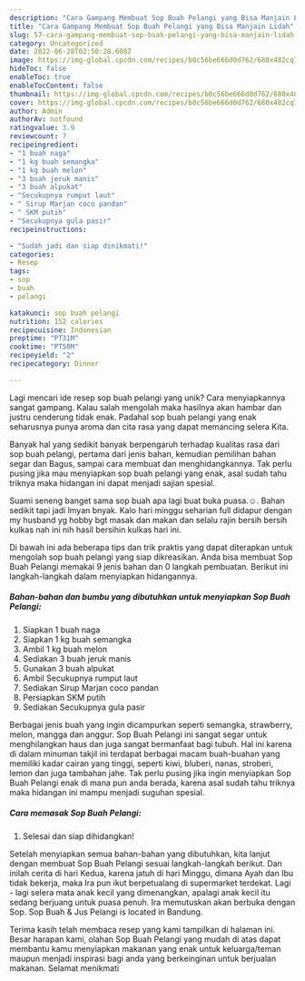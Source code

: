 ```yaml
---
description: "Cara Gampang Membuat Sop Buah Pelangi yang Bisa Manjain Lidah"
title: "Cara Gampang Membuat Sop Buah Pelangi yang Bisa Manjain Lidah"
slug: 57-cara-gampang-membuat-sop-buah-pelangi-yang-bisa-manjain-lidah
category: Uncategorized
date: 2022-06-28T02:50:28.608Z
image: https://img-global.cpcdn.com/recipes/b0c56be666d0d762/680x482cq70/sop-buah-pelangi-foto-resep-utama.jpg
hideToc: false
enableToc: true
enableTocContent: false
thumbnail: https://img-global.cpcdn.com/recipes/b0c56be666d0d762/680x482cq70/sop-buah-pelangi-foto-resep-utama.jpg
cover: https://img-global.cpcdn.com/recipes/b0c56be666d0d762/680x482cq70/sop-buah-pelangi-foto-resep-utama.jpg
author: Admin
authorAv: notfound
ratingvalue: 3.9
reviewcount: 7
recipeingredient:
- "1 buah naga"
- "1 kg buah semangka"
- "1 kg buah melon"
- "3 buah jeruk manis"
- "3 buah alpukat"
- "Secukupnya rumput laut"
- " Sirup Marjan coco pandan"
- " SKM putih"
- "Secukupnya gula pasir"
recipeinstructions:

- "Sudah jadi dan siap dinikmati!"
categories:
- Resep
tags:
- sop
- buah
- pelangi

katakunci: sop buah pelangi 
nutrition: 152 calories
recipecuisine: Indonesian
preptime: "PT31M"
cooktime: "PT50M"
recipeyield: "2"
recipecategory: Dinner

---
```





Lagi mencari ide resep sop buah pelangi yang unik? Cara menyiapkannya sangat gampang. Kalau salah mengolah maka hasilnya akan hambar dan justru cenderung tidak enak. Padahal sop buah pelangi yang enak seharusnya punya aroma dan cita rasa yang dapat memancing selera Kita.





Banyak hal yang sedikit banyak berpengaruh terhadap kualitas rasa dari sop buah pelangi, pertama dari jenis bahan, kemudian pemilihan bahan segar dan Bagus, sampai cara membuat dan menghidangkannya. Tak perlu pusing jika mau menyiapkan sop buah pelangi yang enak,      asal sudah tahu triknya maka hidangan ini dapat menjadi sajian spesial.














Suami seneng banget sama sop buah apa lagi buat buka puasa.☺. Bahan sedikit tapi jadi lmyan bnyak. Kalo hari minggu seharian full didapur dengan my husband yg hobby bgt masak dan makan dan selalu rajin bersih bersih kulkas nah ini nih hasil bersihin kulkas hari ini.






Di bawah ini ada beberapa tips dan trik praktis yang dapat diterapkan untuk mengolah sop buah pelangi yang siap dikreasikan. Anda bisa membuat Sop Buah Pelangi memakai 9 jenis bahan dan 0 langkah pembuatan. Berikut ini langkah-langkah dalam menyiapkan hidangannya.

<!--inarticleads1-->

##### Bahan-bahan dan bumbu yang dibutuhkan untuk menyiapkan Sop Buah Pelangi:

1. Siapkan 1 buah naga
1. Siapkan 1 kg buah semangka
1. Ambil 1 kg buah melon
1. Sediakan 3 buah jeruk manis
1. Gunakan 3 buah alpukat
1. Ambil Secukupnya rumput laut
1. Sediakan  Sirup Marjan coco pandan
1. Persiapkan  SKM putih
1. Sediakan Secukupnya gula pasir


Berbagai jenis buah yang ingin dicampurkan seperti semangka, strawberry, melon, mangga dan anggur. Sop Buah Pelangi ini sangat segar untuk menghilangkan haus dan juga sangat bermanfaat bagi tubuh. Hal ini karena di dalam minuman takjil ini terdapat berbagai macam buah-buahan yang memiliki kadar cairan yang tinggi, seperti kiwi, bluberi, nanas, stroberi, lemon dan juga tambahan jahe. Tak perlu pusing jika ingin menyiapkan Sop Buah Pelangi enak di mana pun anda berada, karena asal sudah tahu triknya maka hidangan ini mampu menjadi suguhan spesial. 

<!--inarticleads2-->

##### Cara memasak Sop Buah Pelangi:


1. Selesai dan siap dihidangkan!

Setelah menyiapkan semua bahan-bahan yang dibutuhkan, kita lanjut dengan membuat Sop Buah Pelangi sesuai langkah-langkah berikut. Dan inilah cerita di hari Kedua, karena jatuh di hari Minggu, dimana Ayah dan Ibu tidak bekerja, maka Ira pun ikut berpetualang di supermarket terdekat. Lagi - lagi selera mata anak kecil yang dimenangkan, apalagi anak kecil itu sedang berjuang untuk puasa penuh. Ira memutuskan akan berbuka dengan Sop. Sop Buah &amp; Jus Pelangi is located in Bandung. 

Terima kasih telah membaca resep yang kami tampilkan di halaman ini. Besar harapan kami, olahan Sop Buah Pelangi yang mudah di atas dapat membantu kamu menyiapkan makanan yang enak untuk keluarga/teman maupun menjadi inspirasi bagi anda yang berkeinginan untuk berjualan makanan. Selamat menikmati
